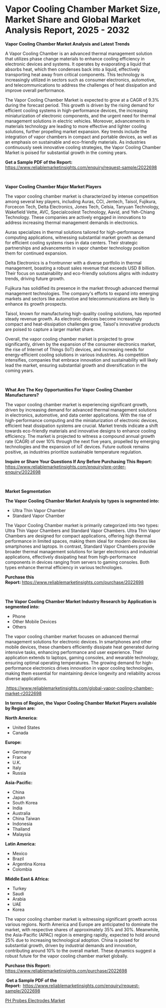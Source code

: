 <p><h1>Vapor Cooling Chamber Market Size, Market Share and Global Market Analysis Report, 2025 - 2032</h1></p><p><strong>Vapor Cooling Chamber Market Analysis and Latest Trends</strong></p>
<p><p>A Vapor Cooling Chamber is an advanced thermal management solution that utilizes phase change materials to enhance cooling efficiency in electronic devices and systems. It operates by evaporating a liquid that absorbs heat, which then condenses back into a liquid, effectively transporting heat away from critical components. This technology is increasingly utilized in sectors such as consumer electronics, automotive, and telecommunications to address the challenges of heat dissipation and improve overall performance.</p><p>The Vapor Cooling Chamber Market is expected to grow at a CAGR of 9.3% during the forecast period. This growth is driven by the rising demand for efficient cooling systems in high-performance devices, the increasing miniaturization of electronic components, and the urgent need for thermal management solutions in electric vehicles. Moreover, advancements in materials technology are leading to more effective and lighter cooling solutions, further propelling market expansion. Key trends include the integration of vapor chambers in compact and portable devices, as well as an emphasis on sustainable and eco-friendly materials. As industries continuously seek innovative cooling strategies, the Vapor Cooling Chamber Market is poised for substantial growth in the coming years.</p></p>
<p><strong>Get a Sample PDF of the Report:&nbsp;</strong> <a href="https://www.reliablemarketinsights.com/enquiry/request-sample/2022698?utm_campaign=2802&utm_medium=2&utm_source=Github&utm_content=ia&utm_term=29032025&utm_id=vapor-cooling-chamber">https://www.reliablemarketinsights.com/enquiry/request-sample/2022698</a></p>
<p>&nbsp;</p>
<p><strong>Vapor Cooling Chamber Major Market Players</strong></p>
<p><p>The vapor cooling chamber market is characterized by intense competition among several key players, including Auras, CCI, Jentech, Taisol, Fujikura, Forcecon Tech, Delta Electronics, Jones Tech, Celsia, Tanyuan Technology, Wakefield Vette, AVC, Specialcoolest Technology, Aavid, and Yeh-Chiang Technology. These companies are actively engaged in innovations to address increasing thermal management demands in electronics.</p><p>Auras specializes in thermal solutions tailored for high-performance computing applications, witnessing substantial market growth as demand for efficient cooling systems rises in data centers. Their strategic partnerships and advancements in vapor chamber technology position them for continued expansion.</p><p>Delta Electronics is a frontrunner with a diverse portfolio in thermal management, boasting a robust sales revenue that exceeds USD 8 billion. Their focus on sustainability and eco-friendly solutions aligns with industry trends, driving future growth.</p><p>Fujikura has solidified its presence in the market through advanced thermal management technologies. The company's efforts to expand into emerging markets and sectors like automotive and telecommunications are likely to enhance its growth prospects.</p><p>Taisol, known for manufacturing high-quality cooling solutions, has reported steady revenue growth. As electronic devices become increasingly compact and heat-dissipation challenges grow, Taisol's innovative products are poised to capture a larger market share.</p><p>Overall, the vapor cooling chamber market is projected to grow significantly, driven by the expansion of the consumer electronics market, the rise of Internet of Things (IoT) devices, and increasing needs for energy-efficient cooling solutions in various industries. As competition intensifies, companies that embrace innovation and sustainability will likely lead the market, ensuring substantial growth and diversification in the coming years.</p></p>
<p>&nbsp;</p>
<p><strong>What Are The Key Opportunities For Vapor Cooling Chamber Manufacturers?</strong></p>
<p><p>The vapor cooling chamber market is experiencing significant growth, driven by increasing demand for advanced thermal management solutions in electronics, automotive, and data center applications. With the rise of high-performance computing and the miniaturization of electronic devices, efficient heat dissipation systems are crucial. Market trends indicate a shift towards eco-friendly materials and innovative designs to enhance cooling efficiency. The market is projected to witness a compound annual growth rate (CAGR) of over 10% through the next five years, propelled by emerging technologies and the expansion of IoT devices. Future outlook remains positive, as industries prioritize sustainable temperature regulation.</p></p>
<p><strong>Inquire or Share Your Questions If Any Before Purchasing This Report:</strong> <a href="https://www.reliablemarketinsights.com/enquiry/pre-order-enquiry/2022698?utm_campaign=2802&utm_medium=2&utm_source=Github&utm_content=ia&utm_term=29032025&utm_id=vapor-cooling-chamber">https://www.reliablemarketinsights.com/enquiry/pre-order-enquiry/2022698</a></p>
<p>&nbsp;</p>
<p><strong>Market Segmentation</strong></p>
<p><strong>The Vapor Cooling Chamber Market Analysis by types is segmented into:</strong></p>
<p><ul><li>Ultra Thin Vapor Chamber</li><li>Standard Vapor Chamber</li></ul></p>
<p><p>The Vapor Cooling Chamber market is primarily categorized into two types: Ultra Thin Vapor Chambers and Standard Vapor Chambers. Ultra Thin Vapor Chambers are designed for compact applications, offering high thermal performance in limited spaces, making them ideal for modern devices like smartphones and laptops. In contrast, Standard Vapor Chambers provide broader thermal management solutions for larger electronics and industrial applications, effectively dissipating heat from high-performance components in devices ranging from servers to gaming consoles. Both types enhance thermal efficiency in various technologies.</p></p>
<p><strong>Purchase this Report:&nbsp;</strong><a href="https://www.reliablemarketinsights.com/purchase/2022698?utm_campaign=2802&utm_medium=2&utm_source=Github&utm_content=ia&utm_term=29032025&utm_id=vapor-cooling-chamber">https://www.reliablemarketinsights.com/purchase/2022698</a></p>
<p>&nbsp;</p>
<p><strong>The Vapor Cooling Chamber Market Industry Research by Application is segmented into:</strong></p>
<p><ul><li>Phone</li><li>Other Mobile Devices</li><li>Others</li></ul></p>
<p><p>The vapor cooling chamber market focuses on advanced thermal management solutions for electronic devices. In smartphones and other mobile devices, these chambers efficiently dissipate heat generated during intensive tasks, enhancing performance and user experience. Their application extends to laptops, gaming consoles, and wearable technology, ensuring optimal operating temperatures. The growing demand for high-performance electronics drives innovation in vapor cooling technologies, making them essential for maintaining device longevity and reliability across diverse applications.</p></p>
<p><a href="https://www.reliablemarketinsights.com/global-vapor-cooling-chamber-market-r2022698?utm_campaign=2802&utm_medium=2&utm_source=Github&utm_content=ia&utm_term=29032025&utm_id=vapor-cooling-chamber">&nbsp;https://www.reliablemarketinsights.com/global-vapor-cooling-chamber-market-r2022698</a></p>
<p><strong>In terms of Region, the Vapor Cooling Chamber Market Players available by Region are:</strong></p>
<p>
    <p> <strong> North America: </strong>
        <ul>
            <li>United States</li>
            <li>Canada</li>
        </ul>
        </p> 
    <p> <strong> Europe: </strong>
        <ul>
            <li>Germany</li>
            <li>France</li>
            <li>U.K.</li>
            <li>Italy</li>
            <li>Russia</li>
        </ul>
        </p> 
    <p> <strong> Asia-Pacific: </strong>
        <ul>
            <li>China</li>
            <li>Japan</li>
            <li>South Korea</li>
            <li>India</li>
            <li>Australia</li>
            <li>China Taiwan</li>
            <li>Indonesia</li>
            <li>Thailand</li>
            <li>Malaysia</li>
        </ul>
        </p> 
    <p> <strong> Latin America: </strong>
        <ul>
            <li>Mexico</li>
            <li>Brazil</li>
            <li>Argentina Korea</li>
            <li>Colombia</li>
        </ul>
        </p> 
    <p> <strong> Middle East & Africa: </strong>
        <ul>
            <li>Turkey</li>
            <li>Saudi</li>
            <li>Arabia</li>
            <li>UAE</li>
            <li>Korea</li>
        </ul>
    </p>
    </p>
<p><p>The vapor cooling chamber market is witnessing significant growth across various regions. North America and Europe are anticipated to dominate the market, with respective shares of approximately 35% and 30%. Meanwhile, the Asia-Pacific (APAC) region is emerging rapidly, expected to hold around 25% due to increasing technological adoption. China is poised for substantial growth, driven by industrial demands and innovation, contributing around 10% to the overall market. These dynamics suggest a robust future for the vapor cooling chamber market globally.</p></p>
<p><strong>Purchase this Report: </strong><a href="https://www.reliablemarketinsights.com/purchase/2022698?utm_campaign=2802&utm_medium=2&utm_source=Github&utm_content=ia&utm_term=29032025&utm_id=vapor-cooling-chamber">https://www.reliablemarketinsights.com/purchase/2022698</a></p>
<p>&nbsp;<strong>Get a Sample PDF of the Report:&nbsp;&nbsp;</strong><a href="https://www.reliablemarketinsights.com/enquiry/request-sample/2022698?utm_campaign=2802&utm_medium=2&utm_source=Github&utm_content=ia&utm_term=29032025&utm_id=vapor-cooling-chamber">https://www.reliablemarketinsights.com/enquiry/request-sample/2022698</a></p>
<p><strong></strong></p>
<p><p><a href="https://github.com/ElviraLeka1962/Market-Research-Report-List-1/blob/main/ph-probes-electrodes-market.md?utm_campaign=2802&utm_medium=2&utm_source=Github&utm_content=ia&utm_term=29032025&utm_id=vapor-cooling-chamber">PH Probes Electrodes Market</a></p></p>